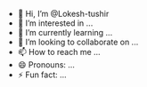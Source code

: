 - 👋 Hi, I’m @Lokesh-tushir
- 👀 I’m interested in ...
- 🌱 I’m currently learning ...
- 💞️ I’m looking to collaborate on ...
- 📫 How to reach me ...
- 😄 Pronouns: ...
- ⚡ Fun fact: ...

<!---
Lokesh-tushir/Lokesh-tushir is a ✨ special ✨ repository because its `README.md` (this file) appears on your GitHub profile.
You can click the Preview link to take a look at your changes.
--->

